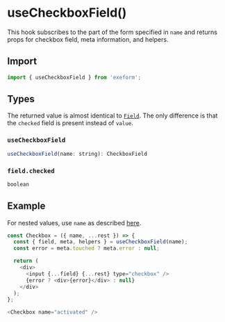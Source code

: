 # useCheckboxField\(\)

This hook subscribes to the part of the form specified in `name` and returns props for checkbox field, meta information, and helpers.

## Import

```javascript
import { useCheckboxField } from 'exeform';
```

## **Types**

The returned value is almost identical to [`Field`](field.md). The only difference is that the `checked` field is present instead of `value`.

### `useCheckboxField`

```javascript
useCheckboxField(name: string): CheckboxField
```

### `field.checked`

```javascript
boolean
```

## Example

For nested values, use `name` as described [here](../guides/nested-structures.md).

```javascript
const Checkbox = ({ name, ...rest }) => {
  const { field, meta, helpers } = useCheckboxField(name);
  const error = meta.touched ? meta.error : null;

  return (
    <div>
      <input {...field} {...rest} type="checkbox" />
      {error ? <div>{error}</div> : null}
    </div>
  );
};

<Checkbox name="activated" />
```

